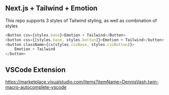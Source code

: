 ## Next.js + Tailwind + Emotion

This repo supports 3 styles of Tailwind styling, as well as combination of styles

```js
<Button css={styles.base}>Emotion + Tailwind</Button>
<button css={[styles.base, styles.button]}>Emotion + Tailwind</button>
<button className={cx(styles.cssBase, styles.cssButton)}>
    Emotion + Tailwind
</button>
```

## VSCode Extension

https://marketplace.visualstudio.com/items?itemName=DennisVash.twin-macro-autocomplete-vscode
